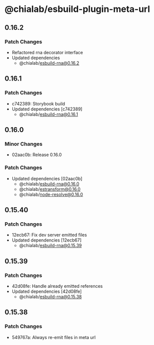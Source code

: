 # @chialab/esbuild-plugin-meta-url

## 0.16.2

### Patch Changes

- Refactored rna decorator interface
- Updated dependencies
  - @chialab/esbuild-rna@0.16.2

## 0.16.1

### Patch Changes

- c742389: Storybook build
- Updated dependencies [c742389]
  - @chialab/esbuild-rna@0.16.1

## 0.16.0

### Minor Changes

- 02aac0b: Release 0.16.0

### Patch Changes

- Updated dependencies [02aac0b]
  - @chialab/esbuild-rna@0.16.0
  - @chialab/estransform@0.16.0
  - @chialab/node-resolve@0.16.0

## 0.15.40

### Patch Changes

- 12ecb67: Fix dev server emitted files
- Updated dependencies [12ecb67]
  - @chialab/esbuild-rna@0.15.39

## 0.15.39

### Patch Changes

- 42d08fe: Handle already emitted references
- Updated dependencies [42d08fe]
  - @chialab/esbuild-rna@0.15.38

## 0.15.38

### Patch Changes

- 549767a: Always re-emit files in meta url

